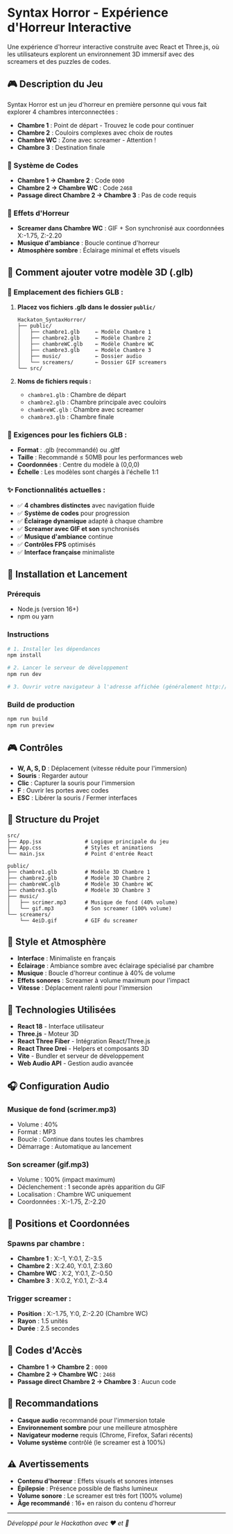 # Syntax Horror - Expérience d'Horreur Interactive

Une expérience d'horreur interactive construite avec React et Three.js, où les utilisateurs explorent un environnement 3D immersif avec des screamers et des puzzles de codes.

## 🎮 Description du Jeu

Syntax Horror est un jeu d'horreur en première personne qui vous fait explorer 4 chambres interconnectées :

- **Chambre 1** : Point de départ - Trouvez le code pour continuer
- **Chambre 2** : Couloirs complexes avec choix de routes  
- **Chambre WC** : Zone avec screamer - Attention !
- **Chambre 3** : Destination finale

### 🔐 Système de Codes
- **Chambre 1 → Chambre 2** : Code `0000`
- **Chambre 2 → Chambre WC** : Code `2468`
- **Passage direct Chambre 2 → Chambre 3** : Pas de code requis

### 👻 Effets d'Horreur
- **Screamer dans Chambre WC** : GIF + Son synchronisé aux coordonnées X:-1.75, Z:-2.20
- **Musique d'ambiance** : Boucle continue d'horreur
- **Atmosphère sombre** : Éclairage minimal et effets visuels

## 📁 Comment ajouter votre modèle 3D (.glb)

### 🎯 Emplacement des fichiers GLB :

1. **Placez vos fichiers .glb dans le dossier `public/`**
   ```
   Hackaton_SyntaxHorror/
   ├── public/
   │   ├── chambre1.glb     ← Modèle Chambre 1
   │   ├── chambre2.glb     ← Modèle Chambre 2  
   │   ├── chambreWC.glb    ← Modèle Chambre WC
   │   ├── chambre3.glb     ← Modèle Chambre 3
   │   ├── music/           ← Dossier audio
   │   └── screamers/       ← Dossier GIF screamers
   └── src/
   ```

2. **Noms de fichiers requis :**
   - `chambre1.glb` : Chambre de départ
   - `chambre2.glb` : Chambre principale avec couloirs
   - `chambreWC.glb` : Chambre avec screamer
   - `chambre3.glb` : Chambre finale

### 🔧 Exigences pour les fichiers GLB :
- **Format** : .glb (recommandé) ou .gltf
- **Taille** : Recommandé ≤ 50MB pour les performances web
- **Coordonnées** : Centre du modèle à (0,0,0)
- **Échelle** : Les modèles sont chargés à l'échelle 1:1

### ✨ Fonctionnalités actuelles :
- ✅ **4 chambres distinctes** avec navigation fluide
- ✅ **Système de codes** pour progression
- ✅ **Éclairage dynamique** adapté à chaque chambre
- ✅ **Screamer avec GIF et son** synchronisés
- ✅ **Musique d'ambiance** continue
- ✅ **Contrôles FPS** optimisés
- ✅ **Interface française** minimaliste

## 🚀 Installation et Lancement

### Prérequis
- Node.js (version 16+)
- npm ou yarn

### Instructions
```bash
# 1. Installer les dépendances
npm install

# 2. Lancer le serveur de développement
npm run dev

# 3. Ouvrir votre navigateur à l'adresse affichée (généralement http://localhost:5173)
```

### Build de production
```bash
npm run build
npm run preview
```

## 🎮 Contrôles

- **W, A, S, D** : Déplacement (vitesse réduite pour l'immersion)
- **Souris** : Regarder autour
- **Clic** : Capturer la souris pour l'immersion
- **F** : Ouvrir les portes avec codes
- **ESC** : Libérer la souris / Fermer interfaces

## 📁 Structure du Projet

```
src/
├── App.jsx              # Logique principale du jeu
├── App.css              # Styles et animations
└── main.jsx             # Point d'entrée React

public/
├── chambre1.glb         # Modèle 3D Chambre 1
├── chambre2.glb         # Modèle 3D Chambre 2
├── chambreWC.glb        # Modèle 3D Chambre WC
├── chambre3.glb         # Modèle 3D Chambre 3
├── music/
│   ├── scrimer.mp3      # Musique de fond (40% volume)
│   └── gif.mp3          # Son screamer (100% volume)
└── screamers/
    └── 4eiD.gif         # GIF du screamer
```

## 🎨 Style et Atmosphère

- **Interface** : Minimaliste en français
- **Éclairage** : Ambiance sombre avec éclairage spécialisé par chambre
- **Musique** : Boucle d'horreur continue à 40% de volume
- **Effets sonores** : Screamer à volume maximum pour l'impact
- **Vitesse** : Déplacement ralenti pour l'immersion

## 🔧 Technologies Utilisées

- **React 18** - Interface utilisateur
- **Three.js** - Moteur 3D
- **React Three Fiber** - Intégration React/Three.js
- **React Three Drei** - Helpers et composants 3D
- **Vite** - Bundler et serveur de développement
- **Web Audio API** - Gestion audio avancée

## 🎧 Configuration Audio

### Musique de fond (scrimer.mp3)
- Volume : 40%
- Format : MP3
- Boucle : Continue dans toutes les chambres
- Démarrage : Automatique au lancement

### Son screamer (gif.mp3)  
- Volume : 100% (impact maximum)
- Déclenchement : 1 seconde après apparition du GIF
- Localisation : Chambre WC uniquement
- Coordonnées : X:-1.75, Z:-2.20

## 📍 Positions et Coordonnées

### Spawns par chambre :
- **Chambre 1** : X:-1, Y:0.1, Z:-3.5
- **Chambre 2** : X:2.40, Y:0.1, Z:3.60  
- **Chambre WC** : X:2, Y:0.1, Z:-0.50
- **Chambre 3** : X:0.2, Y:0.1, Z:-3.4

### Trigger screamer :
- **Position** : X:-1.75, Y:0, Z:-2.20 (Chambre WC)
- **Rayon** : 1.5 unités
- **Durée** : 2.5 secondes

## 🔐 Codes d'Accès

- **Chambre 1 → Chambre 2** : `0000`
- **Chambre 2 → Chambre WC** : `2468`
- **Passage direct Chambre 2 → Chambre 3** : Aucun code

## 🎯 Recommandations

- **Casque audio** recommandé pour l'immersion totale
- **Environnement sombre** pour une meilleure atmosphère
- **Navigateur moderne** requis (Chrome, Firefox, Safari récents)
- **Volume système** contrôlé (le screamer est à 100%)

## ⚠️ Avertissements

- **Contenu d'horreur** : Effets visuels et sonores intenses
- **Épilepsie** : Présence possible de flashs lumineux
- **Volume sonore** : Le screamer est très fort (100% volume)
- **Âge recommandé** : 16+ en raison du contenu d'horreur

---

*Développé pour le Hackathon avec ❤️ et 👻*